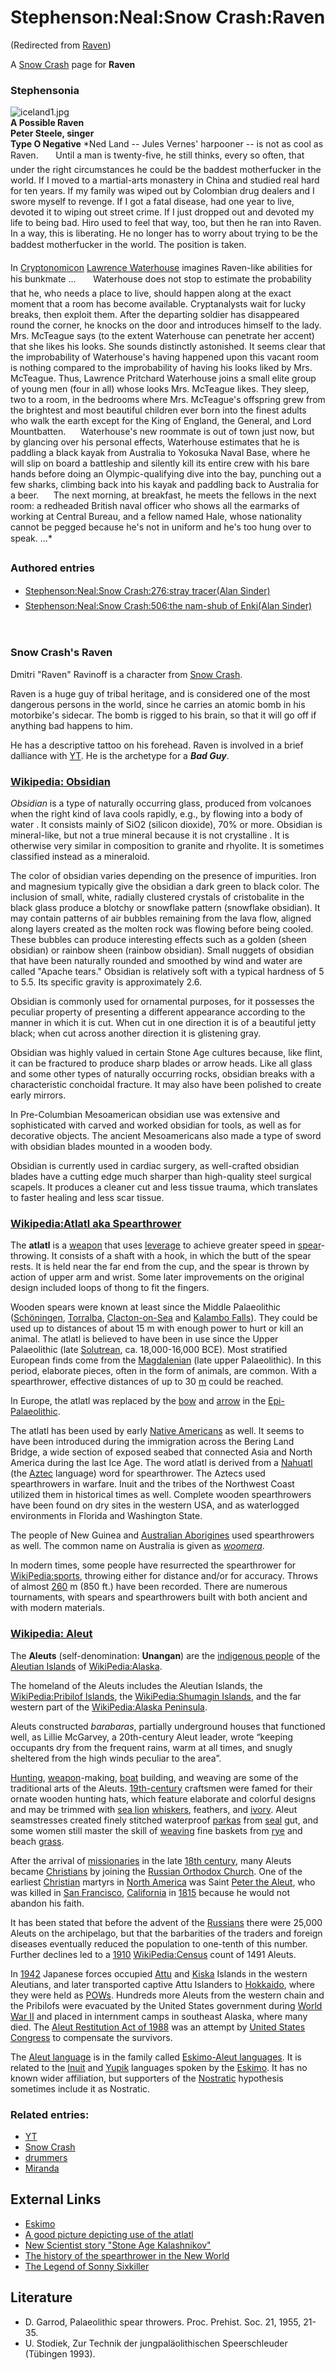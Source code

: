 
# Stephenson:Neal:Snow Crash:Raven

(Redirected from [Raven](/raven))

A [Snow Crash](/stephenson-neal-snow-crash) page for **Raven**
### Stephensonia


![iceland1.jpg](/images/iceland1.jpg)  
**A Possible Raven  
Peter Steele, singer  
Type O Negative**
*Ned Land -- Jules Vernes' harpooner -- is not as cool as Raven. 
      Until a man is twenty-five, he still thinks, every so often, that under the right circumstances he could be the baddest motherfucker in the world. If I moved to a martial-arts monastery in China and studied real hard for ten years. If my family was wiped out by Colombian drug dealers and I swore myself to revenge. If I got a fatal disease, had one year to live, devoted it to wiping out street crime. If I just dropped out and devoted my life to being bad. Hiro used to feel that way, too, but then he ran into Raven. In a way, this is liberating. He no longer has to worry about trying to be the baddest motherfucker in the world. The position is taken. 

In [Cryptonomicon](/cryptonomicon) [Lawrence Waterhouse](/lawrence-waterhouse) imagines Raven-like abilities for his bunkmate ... 
      Waterhouse does not stop to estimate the probability that he, who needs a place to live, should happen along at the exact moment that a room has become available. Cryptanalysts wait for lucky breaks, then exploit them. After the departing soldier has disappeared round the corner, he knocks on the door and introduces himself to the lady. Mrs. McTeague says (to the extent Waterhouse can penetrate her accent) that she likes his looks. She sounds distinctly astonished. It seems clear that the improbability of Waterhouse's having happened upon this vacant room is nothing compared to the improbability of having his looks liked by Mrs. McTeague. Thus, Lawrence Pritchard Waterhouse joins a small elite group of young men (four in all) whose looks Mrs. McTeague likes. They sleep, two to a room, in the bedrooms where Mrs. McTeague's offspring grew from the brightest and most beautiful children ever born into the finest adults who walk the earth except for the King of England, the General, and Lord Mountbatten. 
     Waterhouse's new roommate is out of town just now, but by glancing over his personal effects, Waterhouse estimates that he is paddling a black kayak from Australia to Yokosuka Naval Base, where he will slip on board a battleship and silently kill its entire crew with his bare hands before doing an Olympic-qualifying dive into the bay, punching out a few sharks, climbing back into his kayak and paddling back to Australia for a beer. 
     The next morning, at breakfast, he meets the fellows in the next room: a redheaded British naval officer who shows all the earmarks of working at Central Bureau, and a fellow named Hale, whose nationality cannot be pegged because he's not in uniform and he's too hung over to speak. ...*

### Authored entries


* [Stephenson:Neal:Snow Crash:276:stray tracer(Alan Sinder)](/stephenson-neal-snow-crash-276-stray-tracer-alan-sinder)
* [Stephenson:Neal:Snow Crash:506:the nam-shub of Enki(Alan Sinder)](/stephenson-neal-snow-crash-506-the-nam-shub-of-enki-alan-sinder)


```
    

```
### Snow Crash's Raven

 
Dmitri "Raven" Ravinoff is a character from [Snow Crash](/stephenson-neal-snow-crash).

Raven is a huge guy of tribal heritage, and is considered one of the most dangerous persons in the world, since he carries an atomic bomb in his motorbike's sidecar. The bomb is rigged to his brain, so that it will go off if anything bad happens to him.

He has a descriptive tattoo on his forehead. Raven is involved in a brief dalliance with [YT](/stephenson-neal-snow-crash). He is the archetype for a ***Bad Guy***.

### [Wikipedia: Obsidian](/)


*Obsidian* is a type of naturally occurring glass, produced from volcanoes when the right kind of lava cools rapidly, e.g., by flowing into a body of water . It consists mainly of SiO2 (silicon dioxide), 70% or more. Obsidian is mineral-like, but not a true mineral because it is not crystalline . It is otherwise very similar in composition to granite and rhyolite. It is sometimes classified instead as a mineraloid.

The color of obsidian varies depending on the presence of impurities. Iron and magnesium typically give the obsidian a dark green to black color. The inclusion of small, white, radially clustered crystals of cristobalite in the black glass produce a blotchy or snowflake pattern (snowflake obsidian). It may contain patterns of air bubbles remaining from the lava flow, aligned along layers created as the molten rock was flowing before being cooled. These bubbles can produce interesting effects such as a golden (sheen obsidian) or rainbow sheen (rainbow obsidian). Small nuggets of obsidian that have been naturally rounded and smoothed by wind and water are called "Apache tears." Obsidian is relatively soft with a typical hardness of 5 to 5.5. Its specific gravity is approximately 2.6.

Obsidian is commonly used for ornamental purposes, for it possesses the peculiar property of presenting a different appearance according to the manner in which it is cut. When cut in one direction it is of a beautiful jetty black; when cut across another direction it is glistening gray.

Obsidian was highly valued in certain Stone Age cultures because, like flint, it can be fractured to produce sharp blades or arrow heads. Like all glass and some other types of naturally occurring rocks, obsidian breaks with a characteristic conchoidal fracture. It may also have been polished to create early mirrors.

In Pre-Columbian Mesoamerican obsidian use was extensive and sophisticated with carved and worked obsidian for tools, as well as for decorative objects. The ancient Mesoamericans also made a type of sword with obsidian blades mounted in a wooden body.

Obsidian is currently used in cardiac surgery, as well-crafted obsidian blades have a cutting edge much sharper than high-quality steel surgical scapels. It produces a cleaner cut and less tissue trauma, which translates to faster healing and less scar tissue.

### [Wikipedia:Atlatl aka Spearthrower](/)

 
The **atlatl** is a [weapon](/) that uses [leverage](/) to achieve greater speed in [spear](/)-throwing. It consists of a shaft with a hook, in which the butt of the spear rests. It is held near the far end from the cup, and the spear is thrown by action of upper arm and wrist. Some later improvements on the original design included loops of thong to fit the fingers.

Wooden spears were known at least since the Middle Palaeolithic ([Schöningen](/), [Torralba](/), [Clacton-on-Sea](/) and [Kalambo Falls](/)). They could be used up to distances of about 15 m with enough power to hurt or kill an animal. The atlatl is believed to have been in use since the Upper Palaeolithic (late [Solutrean](/), ca. 18,000-16,000 BCE). Most stratified European finds come from the [Magdalenian](/) (late upper Palaeolithic). In this period, elaborate pieces, often in the form of animals, are common. With a spearthrower, effective distances of up to 30 [m](/meters) could be reached.

In Europe, the atlatl was replaced by the [bow](/) and [arrow](/) in the [Epi-Palaeolithic](/).

The atlatl has been used by early [Native Americans](/) as well. It seems to have been introduced during the immigration across the Bering Land Bridge, a wide section of exposed seabed that connected Asia and North America during the last Ice Age. The word atlatl is derived from a [Nahuatl](/) (the [Aztec](/) language) word for spearthrower. The Aztecs used spearthrowers in warfare. Inuit and the tribes of the Northwest Coast utilized them in historical times as well. Complete wooden spearthrowers have been found on dry sites in the western USA, and as waterlogged environments in Florida and Washington State.

The people of New Guinea and [Australian Aborigines](/) used spearthrowers as well. The common name on Australia is given as *[woomera](/)*.

In modern times, some people have resurrected the spearthrower for [WikiPedia:sports](/), throwing either for distance and/or for accuracy. Throws of almost [260](/) m (850 ft.) have been recorded. There are numerous tournaments, with spears and spearthrowers built with both ancient and with modern materials.

### [Wikipedia: Aleut](/)

 
The **Aleuts** (self-denomination: **Unangan**) are the [indigenous people](/) of the [Aleutian Islands](/) of [WikiPedia:Alaska](/).

The homeland of the Aleuts includes the Aleutian Islands, the [WikiPedia:Pribilof Islands](/), the [WikiPedia:Shumagin Islands](/), and the far western part of the [WikiPedia:Alaska Peninsula](/).

Aleuts constructed *barabaras*, partially underground houses that functioned well, as Lillie McGarvey, a 20th-century Aleut leader, wrote “keeping occupants dry from the frequent rains, warm at all times, and snugly sheltered from the high winds peculiar to the area”.

[Hunting](/), [weapon](/)-making, [boat](/) building, and weaving are some of the traditional arts of the Aleuts. [19th-century](/) craftsmen were famed for their ornate wooden hunting hats, which feature elaborate and colorful designs and may be trimmed with [sea lion](/) [whiskers](/), feathers, and [ivory](/). Aleut seamstresses created finely stitched waterproof [parkas](/) from [seal](/) gut, and some women still master the skill of [weaving](/) fine baskets from [rye](/) and beach [grass](/).

After the arrival of [missionaries](/) in the late [18th century](/), many Aleuts became [Christians](/christianity) by joining the [Russian Orthodox Church](/). One of the earliest [Christian](/christianity) martyrs in [North America](/) was Saint [Peter the Aleut](/), who was killed in [San Francisco](/), [California](/) in [1815](/) because he would not abandon his faith.

It has been stated that before the advent of the [Russians](/) there were 25,000 Aleuts on the archipelago, but that the barbarities of the traders and foreign diseases eventually reduced the population to one-tenth of this number. Further declines led to a [1910](/) [WikiPedia:Census](/) count of 1491 Aleuts.

In [1942](/) Japanese forces occupied [Attu](/) and [Kiska](/) Islands in the western Aleutians, and later transported captive Attu Islanders to [Hokkaido](/), where they were held as [POWs](/). Hundreds more Aleuts from the western chain and the Pribilofs were evacuated by the United States government during [World War II](/) and placed in internment camps in southeast Alaska, where many died. The [Aleut Restitution Act of 1988](/) was an attempt by [United States Congress](/) to compensate the survivors.

The [Aleut language](/) is in the family called [Eskimo-Aleut languages](/). It is related to the [Inuit](/) and [Yupik](/) languages spoken by the [Eskimo](/). It has no known wider affiliation, but supporters of the [Nostratic](/) hypothesis sometimes include it as Nostratic.

### Related entries:


* [YT](/yt)
* [Snow Crash](/snow-crash)
* [drummers](/drummers)
* [Miranda](/miranda)


## External Links


* [Eskimo](/)
* [A good picture depicting use of the atlatl](/http-www-nps-gov-amis-eatlatl-htm)
* [New Scientist story "Stone Age Kalashnikov"](/http-donsmaps-com-atlatl-html)
* [The history of the spearthrower in the New World](/http-rbcm1-rbcm-gov-bc-ca-hhistory-atlatl-atlatl-html)
* [The Legend of Sonny Sixkiller](/http-members-tripod-com-johnnyrodgers-centralsqindian-html)


## Literature


* D. Garrod, Palaeolithic spear throwers. Proc. Prehist. Soc. 21, 1955, 21-35.
* U. Stodiek, Zur Technik der jungpaläolithischen Speerschleuder (Tübingen 1993).
